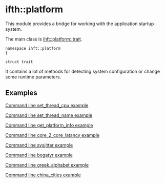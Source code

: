 # ifth::platform

This module provides a bridge for working with the application startup system.

The main class is [ihft::platform::trait](include/platform/platform.h).

```
namespace ihft::platform
{

struct trait
```

It contains a lot of methods for detecting system configuration or change some runtime parameters.

## Examples

[Command line set_thread_cpu example](example/set_thread_cpu.cpp)

[Command line set_thread_name example](example/set_thread_name.cpp)

[Command line get_platform_info example](example/get_platform_info.cpp)

[Command line core_2_core_latancy example](example/core_2_core_latancy.cpp)

[Command line sysjitter example](example/sysjitter.cpp)

[Command line bogatyr example](example/bogatyr.cpp)

[Command line greek_alphabet example](example/greek_alphabet.cpp)

[Command line china_cities example](example/china_cities.cpp)
